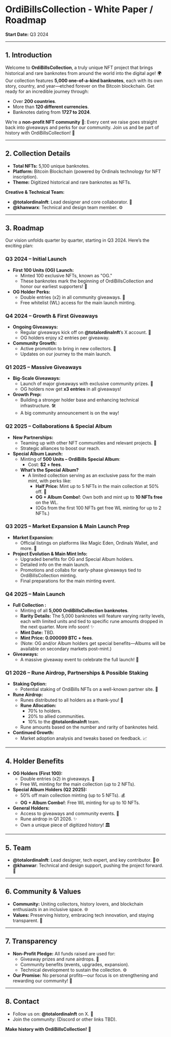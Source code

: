 # OrdiBillsCollection - White Paper / Roadmap  
**Start Date:** Q3 2024  
 

---

## 1. Introduction  
Welcome to **OrdiBillsCollection**, a truly unique NFT project that brings historical and rare banknotes from around the world into the digital age! 🌍 Our collection features **5,000 one-of-a-kind banknotes**, each with its own story, country, and year—etched forever on the Bitcoin blockchain. Get ready for an incredible journey through:  
- Over **200 countries**.  
- More than **120 different currencies**.  
- Banknotes dating from **1727 to 2024**.  

We’re a **non-profit NFT community** 💖: Every cent we raise goes straight back into giveaways and perks for our community. Join us and be part of history with OrdiBillsCollection! 🚀  

---

## 2. Collection Details  
- **Total NFTs:** 5,100 unique banknotes.  
- **Platform:** Bitcoin Blockchain (powered by Ordinals technology for NFT inscription).  
- **Theme:** Digitized historical and rare banknotes as NFTs.  

**Creative & Technical Team:**  
- **@totalordinalnft**: Lead designer and core collaborator. 🎨  
- **@khanwarx**: Technical and design team member. ⚙️  

---

## 3. Roadmap  
Our vision unfolds quarter by quarter, starting in Q3 2024. Here’s the exciting plan:  

### Q3 2024 – Initial Launch  
- **First 100 Units (OG) Launch:**  
  - Minted 100 exclusive NFTs, known as "OG."  
  - These banknotes mark the beginning of OrdiBillsCollection and honor our earliest supporters! 🌟  
- **OG Holder Perks:**  
  - Double entries (x2) in all community giveaways. 🎉  
  - Free whitelist (WL) access for the main launch minting.  

### Q4 2024 – Growth & First Giveaways  
- **Ongoing Giveaways:**  
  - Regular giveaways kick off on **@totalordinalnft**’s X account. 🎁  
  - OG holders enjoy x2 entries per giveaway.  
- **Community Growth:**  
  - Active promotion to bring in new collectors. 📣  
  - Updates on our journey to the main launch.  

### Q1 2025 – Massive Giveaways  
- **Big-Scale Giveaways:**  
  - Launch of major giveaways with exclusive community prizes. 🎊  
  - OG holders now get **x3 entries** in all giveaways!  
- **Growth Prep:**  
  - Building a stronger holder base and enhancing technical infrastructure. 🛠️  
  - A big community announcement is on the way!  

### Q2 2025 – Collaborations & Special Album  
- **New Partnerships:**  
  - Teaming up with other NFT communities and relevant projects. 🤝  
  - Strategic alliances to boost our reach.  
- **Special Album Launch:**  
  - Minting of **500 Units – OrdiBills Special Album**:  
    - Cost: **$2 + fees**.  
  - **What’s the Special Album?**  
    - A limited collection serving as an exclusive pass for the main mint, with perks like:  
      - **Half Price:** Mint up to 5 NFTs in the main collection at 50% off. 💸  
      - **OG + Album Combo!**: Own both and mint up to **10 NFTs free** on the WL.  
      - (OGs from the first 100 NFTs get free WL minting for up to 2 NFTs.)  

### Q3 2025 – Market Expansion & Main Launch Prep  
- **Market Expansion:**  
  - Official listings on platforms like Magic Eden, Ordinals Wallet, and more. 🛒  
- **Project Evolution & Main Mint Info:**  
  - Upgraded benefits for OG and Special Album holders.  
  - Detailed info on the main launch.  
  - Promotions and collabs for early-phase giveaways tied to OrdiBillsCollection minting.  
  - Final preparations for the main minting event.  

### Q4 2025 – Main Launch  
- **Full Collection :**  
  - Minting of all **5,000 OrdiBillsCollection banknotes**.  
  - **Rarity Details:** The 5,000 banknotes will feature varying rarity levels, each with limited units and tied to specific rune amounts dropped in the next quarter. More info soon! ✨  
  - **Mint Date:** TBD.  
  - **Mint Price:** **0.000099 BTC + fees**.  
  - (Note: OG and/or Album holders get special benefits—Albums will be available on secondary markets post-mint.)  
- **Giveaways:**  
  - A massive giveaway event to celebrate the full launch! 🎈  

### Q1 2026 – Rune Airdrop, Partnerships & Possible Staking  
- **Staking Option:**  
  - Potential staking of OrdiBills NFTs on a well-known partner site. 🔗  
- **Rune Airdrop:**  
  - Runes distributed to all holders as a thank-you! 🙏  
  - **Rune Allocation:**  
    - 70% to holders.  
    - 20% to allied communities.  
    - 10% to the **@totalordinalnft** team.  
  - Rune amounts based on the number and rarity of banknotes held.  
- **Continued Growth:**  
  - Market adoption analysis and tweaks based on feedback. 📈  

---

## 4. Holder Benefits  
- **OG Holders (First 100):**  
  - Double entries (x2) in giveaways. 🎉  
  - Free WL minting for the main collection (up to 2 NFTs).  
- **Special Album Holders (Q2 2025):**  
  - 50% off main collection minting (up to 5 NFTs). 💰  
  - **OG + Album Combo!**: Free WL minting for up to 10 NFTs.  
- **General Holders:**  
  - Access to giveaways and community events. 🎁  
  - Rune airdrop in Q1 2026. ✨  
  - Own a unique piece of digitized history! 🏛️  

---

## 5. Team  
- **@totalordinalnft**: Lead designer, tech expert, and key contributor. 🎨⚙️  
- **@khanwar**: Technical and design support, pushing the project forward. 💪  

---

## 6. Community & Values  
- **Community:** Uniting collectors, history lovers, and blockchain enthusiasts in an inclusive space. 🌐  
- **Values:** Preserving history, embracing tech innovation, and staying transparent. 🌟  

---

## 7. Transparency  
- **Non-Profit Pledge:** All funds raised are used for:  
  - Giveaway prizes and rune airdrops. 🎁  
  - Community benefits (events, upgrades, expansion).  
  - Technical development to sustain the collection. ⚙️  
- **Our Promise:** No personal profits—our focus is on strengthening and rewarding our community! 💙  

---

## 8. Contact  
- Follow us on: **@totalordinalnft** on X. 📲  
- Join the community: (Discord or other links TBD).  

**Make history with OrdiBillsCollection!** 🚀  
